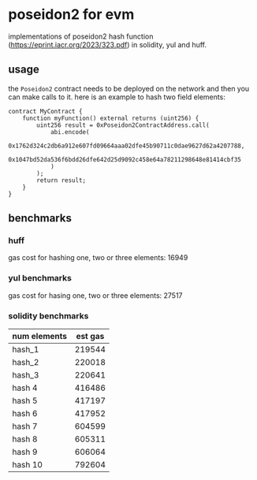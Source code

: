# poseidon2 for evm

implementations of poseidon2 hash function (https://eprint.iacr.org/2023/323.pdf) in solidity, yul and huff.

## usage

the `Poseidon2` contract needs to be deployed on the network and then you can make calls to it. here is an example to hash two field elements:

```solidity
contract MyContract {
    function myFunction() external returns (uint256) {
        uint256 result = 0xPoseidon2ContractAddress.call(
            abi.encode(
                0x1762d324c2db6a912e607fd09664aaa02dfe45b90711c0dae9627d62a4207788,
                0x1047bd52da536f6bdd26dfe642d25d9092c458e64a78211298648e81414cbf35
            )
        );
        return result;
    }
}
```

## benchmarks

### huff

gas cost for hashing one, two or three elements: 16949 

### yul benchmarks

gas cost for hasing one, two or three elements: 27517

### solidity benchmarks

| num elements | est gas   |
|--------------|-----------|
| hash_1       | 219544    |
| hash_2       | 220018    |
| hash_3       | 220641    |
| hash 4       | 416486    |
| hash 5       | 417197    |
| hash 6       | 417952    |
| hash 7       | 604599    |
| hash 8       | 605311    |
| hash 9       | 606064    |
| hash 10      | 792604    |